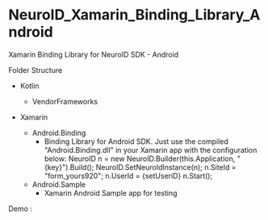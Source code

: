 # NeuroID_Xamarin_Binding_Library_Android
Xamarin Binding Library for NeuroID SDK - Android

Folder Structure

- Kotlin
  - VendorFrameworks

- Xamarin
  - Android.Binding
    - Binding Library for Android SDK. Just use the compiled "Android.Binding.dll" in your Xamarin app with the configuration below:
            NeuroID n = new NeuroID.Builder(this.Application, "{key}").Build();
            NeuroID.SetNeuroIdInstance(n);
            n.SiteId = "form_yours920";
            n.UserId = {setUseriD}
            n.Start();
  - Android.Sample
    - Xamarin Android Sample app for testing
   
Demo : 
